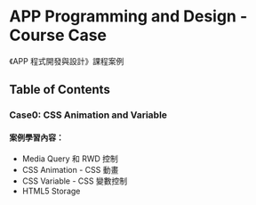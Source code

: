 # APP Programming and Design - Course Case
《APP 程式開發與設計》課程案例<br>
<h2>Table of Contents</h2>
<h3>Case0: CSS Animation and Variable</h3>
<h4>案例學習內容：</h4>
<ul>
	<li>Media Query 和 RWD 控制</li>
	<li>CSS Animation - CSS 動畫</li>
	<li>CSS Variable - CSS 變數控制</li>
	<li>HTML5 Storage</li>
</ul>
